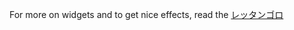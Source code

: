 For more on widgets and  to get nice effects, read the
 <a href="http://www.asianconnex.com/watchonlinejp.asp?cheap=products-c87.html" title="レッタンゴロ">レッタンゴロ</a>